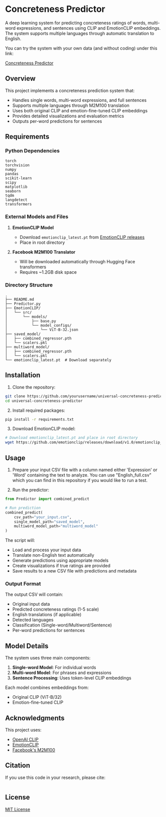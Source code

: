 # Concreteness Predictor

A deep learning system for predicting concreteness ratings of words, multi-word expressions, and sentences using CLIP and EmotionCLIP embeddings. The system supports multiple languages through automatic translation to English. 

You can try the system with your own data (and without coding) under this link: 

[Concreteness Predictor](https://concretion-cbbdg2fwgweafmf7.uksouth-01.azurewebsites.net)

## Overview

This project implements a concreteness prediction system that:
- Handles single words, multi-word expressions, and full sentences
- Supports multiple languages through M2M100 translation
- Uses both original CLIP and emotion-fine-tuned CLIP embeddings
- Provides detailed visualizations and evaluation metrics
- Outputs per-word predictions for sentences

## Requirements

### Python Dependencies
```
torch
torchvision
numpy 
pandas
scikit-learn
scipy
matplotlib
seaborn
tqdm
langdetect
transformers
```

### External Models and Files
1. **EmotionCLIP Model**
   - Download `emotionclip_latest.pt` from [EmotionCLIP releases](https://github.com/emotionclip/releases)
   - Place in root directory

2. **Facebook M2M100 Translator**
   - Will be downloaded automatically through Hugging Face transformers
   - Requires ~1.2GB disk space

### Directory Structure
```
.
├── README.md
├── Predictor.py
├── EmotionCLIP/
│   └── src/
│       └── models/
│           ├── base.py
│           └── model_configs/
│               └── ViT-B-32.json
├── saved_model/
│   ├── combined_regressor.pth
│   └── scalers.pkl
├── multiword_model/
│   ├── combined_regressor.pth
│   └── scalers.pkl
└── emotionclip_latest.pt  # Download separately
```

## Installation

1. Clone the repository:
```bash
git clone https://github.com/yourusername/universal-concreteness-predictor.git
cd universal-concreteness-predictor
```

2. Install required packages:
```bash
pip install -r requirements.txt
```

3. Download EmotionCLIP model:
```bash
# Download emotionclip_latest.pt and place in root directory
wget https://github.com/emotionclip/releases/download/v1.0/emotionclip_latest.pt
```

## Usage

1. Prepare your input CSV file with a column named either 'Expression' or 'Word' containing the text to analyze. You can use "English_full.csv" which you can find in this repository if you would like to run a test.

2. Run the predictor:
```python
from Predictor import combined_predict

# Run prediction
combined_predict(
    csv_path="your_input.csv",
    single_model_path="saved_model",
    multiword_model_path="multiword_model"
)
```

The script will:
- Load and process your input data
- Translate non-English text automatically
- Generate predictions using appropriate models
- Create visualizations if true ratings are provided
- Save results to a new CSV file with predictions and metadata

### Output Format

The output CSV will contain:
- Original input data
- Predicted concreteness ratings (1-5 scale)
- English translations (if applicable)
- Detected languages
- Classification (Single-word/Multiword/Sentence)
- Per-word predictions for sentences

## Model Details

The system uses three main components:

1. **Single-word Model**: For individual words
2. **Multi-word Model**: For phrases and expressions
3. **Sentence Processing**: Uses token-level CLIP embeddings

Each model combines embeddings from:
- Original CLIP (ViT-B/32)
- Emotion-fine-tuned CLIP

## Acknowledgments

This project uses:
- [OpenAI CLIP](https://github.com/openai/CLIP)
- [EmotionCLIP](https://github.com/emotionclip)
- [Facebook's M2M100](https://huggingface.co/facebook/m2m100_1.2B)

## Citation

If you use this code in your research, please cite:

```TBD
```

## License

[MIT License](LICENSE)
